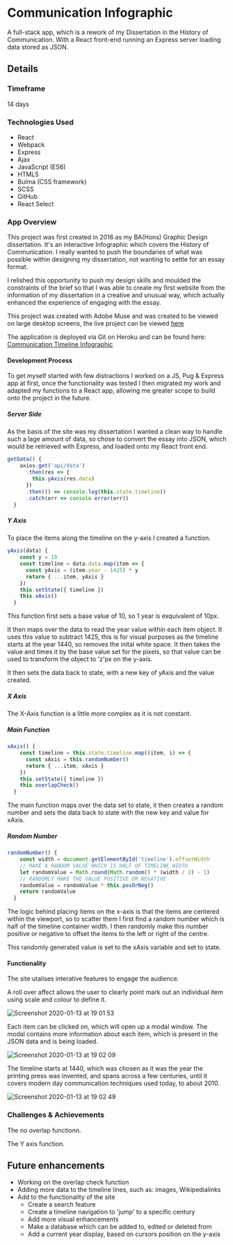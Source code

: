 # Communication Infographic

A full-stack app, which is a rework of my Dissertation in the History of Communication. With a React front-end running an Express server loading data stored as JSON.

## Details

### Timeframe

14 days

### Technologies Used

* React
* Webpack
* Express
* Ajax
* JavaScript (ES6)
* HTML5
* Bulma (CSS framework)
* SCSS
* GitHub
* React Select

### App Overview

This project was first created in 2016 as my BA(Hons) Graphic Design dissertation. It's an interactive Infographic which covers the History of Communication. I really wanted to push the boundaries of what was possible within designing my dissertation, not wanting to settle for an essay format.

I relished this opportunity to push my design skills and moulded the constraints of the brief so that I was able to create my first website from the information of my dissertation in a creative and unusual way, which actually enhanced the experience of engaging with the essay.

This project was created with Adobe Muse and was created to be viewed on large desktop screens, the live project can be viewed [here](https://sammiidesign.co.uk/communication_infographic_may16/)

The application is deployed via Git on Heroku and can be found here: [Communication Timeline Infographic](https://communication-timeline.herokuapp.com/)

#### Development Process

To get myself started with few distractions I worked on a JS, Pug & Express app at first, once the functionality was tested I then migrated my work and adapted my functions to a React app, allowing me greater scope to build onto the project in the future.

##### Server Side

As the basis of the site was my dissertation I wanted a clean way to handle such a lage amount of data, so chose to convert the essay into JSON, which would be retrieved with Express, and loaded onto my React front end.

```javascript
getData() {
    axios.get('api/data')
      .then(res => {
        this.yAxis(res.data)
      })
      .then(() => console.log(this.state.timeline))
      .catch(err => console.error(err))
  }
```



##### Y Axis

To place the items along the timeline on the y-axis I created a function.

```js
yAxis(data) {
    const y = 10
    const timeline = data.data.map(item => {
      const yAxis = (item.year - 1425) * y
      return { ...item, yAxis }
    })
    this.setState({ timeline })
    this.xAxis()
  }
```

This function first sets a base value of 10, so 1 year is exquivalent of 10px.

It then maps over the data to read the year value within each item object. It uses this value to subtract 1425, this is for visual purposes as the timeline starts at the year 1440, so removes the inital white space. It then takes the value and times it by the base value set for the pixels, so that value can be used to transform the object to 'z'px on the y-axis.

It then sets the data back to state, with a new key of yAxis and the value created.

##### X Axis

The X-Axis function is a little more complex as it is not constant.

##### Main Function

```js
xAxis() {
    const timeline = this.state.timeline.map((item, i) => {
      const xAxis = this.randomNumber()
      return { ...item, xAxis }
    })
    this.setState({ timeline })
    this.overlapCheck()
  }
```

The main function maps over the data set to state, it then creates a random number and sets the data back to state with the new key and value for xAxis.

##### Random Number

```js
randomNumber() {
    const width = document.getElementById('timeline').offsetWidth
    // MAKE A RANDOM VALUE WHICH IS HALF OF TIMELINE WIDTH
    let randomValue = Math.round(Math.random() * (width / 2) - 1)
    // RANDOMLY MAKE THE VALUE POSITIVE OR NEGATIVE
    randomValue = randomValue * this.posOrNeg()
    return randomValue
  }
```

The logic behind placing items on the x-axis is that the items are centered within the viewport, so to scatter them I first find a random number which is half of the timeline container width.
I then randomly make this number positive or negative to offset the items to the left or right of the centre.

This randomly generated value is set to the xAxis variable and set to state.

#### Functionality

The site utalises interative features to engage the audience.

A roll over affect allows the user to clearly point mark out an individual item using scale and colour to define it.

![Screenshot 2020-01-13 at 19 01 53](https://user-images.githubusercontent.com/40900195/72283888-a6eef200-3637-11ea-8c5f-9cf39a1aa0df.png)

Each item can be clicked on, which will open up a modal window. 
The modal contains more information about each item, which is present in the JSON data and is being loaded.

![Screenshot 2020-01-13 at 19 02 09](https://user-images.githubusercontent.com/40900195/72283887-a6eef200-3637-11ea-9987-5e96b0793aaf.png)

The timeline starts at 1440, which was chosen as it was the year the printing press was invented, and spans across a few centuries, until it covers modern day communication techniques used today, to about 2010.

![Screenshot 2020-01-13 at 19 02 49](https://user-images.githubusercontent.com/40900195/72283889-a6eef200-3637-11ea-9f54-0b00ad6d700f.png)

### Challenges & Achievements

The no overlap functionn.

The Y axis function.

## Future enhancements

* Working on the overlap check function
* Adding more data to the timeline lines, such as: images, Wikipedialinks
* Add to the functionality of the site
  * Create a search feature
  * Create a timeline navigation to 'jump' to a specific century
  * Add more visual enhancements
  * Make a database which can be added to, edited or deleted from
  * Add a current year display, based on cursors position on the y-axis
